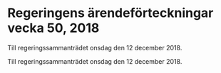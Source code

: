 # Regeringens ärendeförteckningar vecka 50, 2018

Till regeringssammanträdet onsdag den 12 december 2018.

Till regeringssammanträdet onsdag den 12 december 2018.

